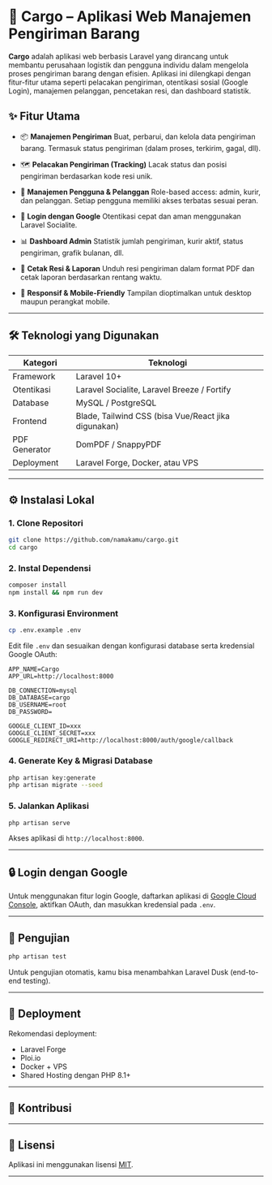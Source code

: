# 🚚 Cargo – Aplikasi Web Manajemen Pengiriman Barang

**Cargo** adalah aplikasi web berbasis Laravel yang dirancang untuk membantu perusahaan logistik dan pengguna individu dalam mengelola proses pengiriman barang dengan efisien. Aplikasi ini dilengkapi dengan fitur-fitur utama seperti pelacakan pengiriman, otentikasi sosial (Google Login), manajemen pelanggan, pencetakan resi, dan dashboard statistik.

## ✨ Fitur Utama

* 📦 **Manajemen Pengiriman**
  Buat, perbarui, dan kelola data pengiriman barang. Termasuk status pengiriman (dalam proses, terkirim, gagal, dll).

* 🗺️ **Pelacakan Pengiriman (Tracking)**
  Lacak status dan posisi pengiriman berdasarkan kode resi unik.

* 👥 **Manajemen Pengguna & Pelanggan**
  Role-based access: admin, kurir, dan pelanggan. Setiap pengguna memiliki akses terbatas sesuai peran.

* 🔐 **Login dengan Google**
  Otentikasi cepat dan aman menggunakan Laravel Socialite.

* 📊 **Dashboard Admin**
  Statistik jumlah pengiriman, kurir aktif, status pengiriman, grafik bulanan, dll.

* 🧾 **Cetak Resi & Laporan**
  Unduh resi pengiriman dalam format PDF dan cetak laporan berdasarkan rentang waktu.

* 📱 **Responsif & Mobile-Friendly**
  Tampilan dioptimalkan untuk desktop maupun perangkat mobile.

---

## 🛠️ Teknologi yang Digunakan

| Kategori      | Teknologi                                           |
| ------------- | --------------------------------------------------- |
| Framework     | Laravel 10+                                         |
| Otentikasi    | Laravel Socialite, Laravel Breeze / Fortify         |
| Database      | MySQL / PostgreSQL                                  |
| Frontend      | Blade, Tailwind CSS (bisa Vue/React jika digunakan) |
| PDF Generator | DomPDF / SnappyPDF                                  |
| Deployment    | Laravel Forge, Docker, atau VPS                     |

---

## ⚙️ Instalasi Lokal

### 1. Clone Repositori

```bash
git clone https://github.com/namakamu/cargo.git
cd cargo
```

### 2. Instal Dependensi

```bash
composer install
npm install && npm run dev
```

### 3. Konfigurasi Environment

```bash
cp .env.example .env
```

Edit file `.env` dan sesuaikan dengan konfigurasi database serta kredensial Google OAuth:

```
APP_NAME=Cargo
APP_URL=http://localhost:8000

DB_CONNECTION=mysql
DB_DATABASE=cargo
DB_USERNAME=root
DB_PASSWORD=

GOOGLE_CLIENT_ID=xxx
GOOGLE_CLIENT_SECRET=xxx
GOOGLE_REDIRECT_URI=http://localhost:8000/auth/google/callback
```

### 4. Generate Key & Migrasi Database

```bash
php artisan key:generate
php artisan migrate --seed
```

### 5. Jalankan Aplikasi

```bash
php artisan serve
```

Akses aplikasi di `http://localhost:8000`.

---

## 🔒 Login dengan Google

Untuk menggunakan fitur login Google, daftarkan aplikasi di [Google Cloud Console](https://console.cloud.google.com/), aktifkan OAuth, dan masukkan kredensial pada `.env`.

---


## 🧪 Pengujian

```bash
php artisan test
```

Untuk pengujian otomatis, kamu bisa menambahkan Laravel Dusk (end-to-end testing).

---

## 🚀 Deployment

Rekomendasi deployment:

* Laravel Forge
* Ploi.io
* Docker + VPS
* Shared Hosting dengan PHP 8.1+

---

## 🤝 Kontribusi



---

## 📄 Lisensi

Aplikasi ini menggunakan lisensi [MIT](LICENSE).

---
